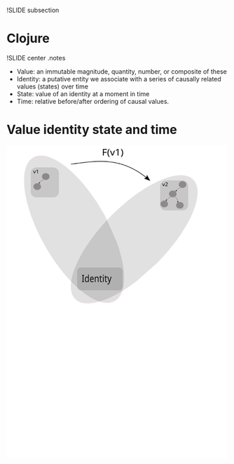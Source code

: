 !SLIDE subsection

# Clojure

!SLIDE center
.notes 
* Value: an immutable magnitude, quantity, number, or composite of these
* Identity: a putative entity we associate with a series of causally related values (states) over time
* State: value of an identity at a moment in time
* Time: relative before/after ordering of causal values.


# Value identity state and time

![visat](value-identity-state-and-time.svg "value-identity-state-and-time")

